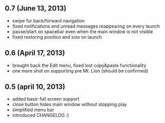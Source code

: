 ## 0.7 (June 13, 2013)

- swipe for back/forward navigation
- fixed notifications and unread messages reappearing on every launch
- pause/start on spacebar even when the main window is not visible
- fixed restoring position and size on launch

## 0.6 (April 17, 2013)

- brought back the Edit menu, fixed lost copy&paste functionality
- one more shot on supporting pre Mt. Lion (should be confirmed)

## 0.5 (april 10, 2013)

- added basic full screen support
- close button hides main window without stopping play
- simplified menu bar
- introduced CHANGELOG :)
